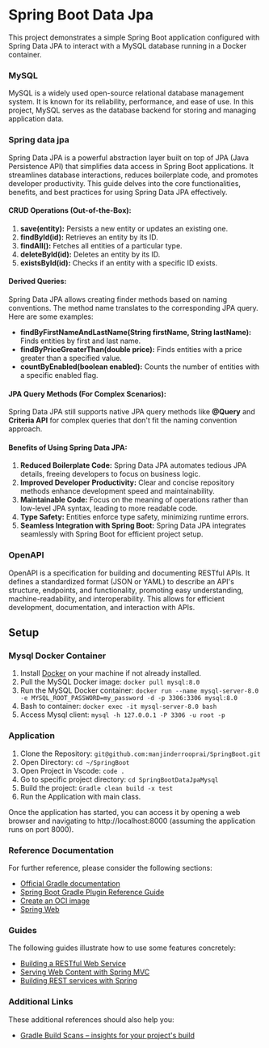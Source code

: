 # Spring Boot Data Jpa
This project demonstrates a simple Spring Boot application configured with Spring Data JPA to interact with a MySQL database running in a Docker container.

### MySQL
MySQL is a widely used open-source relational database management system. It is known for its reliability, performance, and ease of use. In this project, MySQL serves as the database backend for storing and managing application data.

### Spring data jpa
Spring Data JPA is a powerful abstraction layer built on top of JPA (Java Persistence API) that simplifies data access in Spring Boot applications. It streamlines database interactions, reduces boilerplate code, and promotes developer productivity. This guide delves into the core functionalities, benefits, and best practices for using Spring Data JPA effectively.

#### CRUD Operations (Out-of-the-Box):
1. **save(entity):** Persists a new entity or updates an existing one.
2. **findById(id):** Retrieves an entity by its ID.
3. **findAll():** Fetches all entities of a particular type.
4. **deleteById(id):** Deletes an entity by its ID.
5. **existsById(id):** Checks if an entity with a specific ID exists.

#### Derived Queries:
Spring Data JPA allows creating finder methods based on naming conventions. The method name translates to the corresponding JPA query. Here are some examples:
- **findByFirstNameAndLastName(String firstName, String lastName):** Finds entities by first and last name.
- **findByPriceGreaterThan(double price):** Finds entities with a price greater than a specified value.
- **countByEnabled(boolean enabled):** Counts the number of entities with a specific enabled flag.

#### JPA Query Methods (For Complex Scenarios):
Spring Data JPA still supports native JPA query methods like **@Query** and **Criteria API** for complex queries that don't fit the naming convention approach.

#### Benefits of Using Spring Data JPA:

1. **Reduced Boilerplate Code:** Spring Data JPA automates tedious JPA details, freeing developers to focus on business logic.
2. **Improved Developer Productivity:** Clear and concise repository methods enhance development speed and maintainability.
3. **Maintainable Code:** Focus on the meaning of operations rather than low-level JPA syntax, leading to more readable code.
4. **Type Safety:** Entities enforce type safety, minimizing runtime errors.
5. **Seamless Integration with Spring Boot:** Spring Data JPA integrates seamlessly with Spring Boot for efficient project setup.

### OpenAPI
OpenAPI is a specification for building and documenting RESTful APIs. It defines a standardized format (JSON or YAML) to describe an API's structure, endpoints, and functionality, promoting easy understanding, machine-readability, and interoperability. This allows for efficient development, documentation, and interaction with APIs.

## Setup
### Mysql Docker Container
1. Install [Docker](https://www.docker.com/products/docker-desktop/) on your machine if not already installed.
2. Pull the MySQL Docker image:
   `docker pull mysql:8.0`
3. Run the MySQL Docker container:
   `docker run --name mysql-server-8.0 -e MYSQL_ROOT_PASSWORD=my_password -d -p 3306:3306 mysql:8.0`
4. Bash to container:
   `docker exec -it mysql-server-8.0 bash`
5. Access Mysql client:
   `mysql -h 127.0.0.1 -P 3306 -u root -p`
### Application
1. Clone the Repository:
   `git@github.com:manjinderrooprai/SpringBoot.git`
2. Open Directory:
   `cd ~/SpringBoot`
3. Open Project in Vscode:
   `code .`
4. Go to specific project directory:
   `cd SpringBootDataJpaMysql`
5. Build the project:
   `Gradle clean build -x test`
6. Run the Application with main class.

Once the application has started, you can access it by opening a web browser and navigating to http://localhost:8000 (assuming the application runs on port 8000).

### Reference Documentation
For further reference, please consider the following sections:

* [Official Gradle documentation](https://docs.gradle.org)
* [Spring Boot Gradle Plugin Reference Guide](https://docs.spring.io/spring-boot/docs/3.2.3/gradle-plugin/reference/html/)
* [Create an OCI image](https://docs.spring.io/spring-boot/docs/3.2.3/gradle-plugin/reference/html/#build-image)
* [Spring Web](https://docs.spring.io/spring-boot/docs/3.2.3/reference/htmlsingle/index.html#web)

### Guides
The following guides illustrate how to use some features concretely:

* [Building a RESTful Web Service](https://spring.io/guides/gs/rest-service/)
* [Serving Web Content with Spring MVC](https://spring.io/guides/gs/serving-web-content/)
* [Building REST services with Spring](https://spring.io/guides/tutorials/rest/)

### Additional Links
These additional references should also help you:

* [Gradle Build Scans – insights for your project's build](https://scans.gradle.com#gradle)

